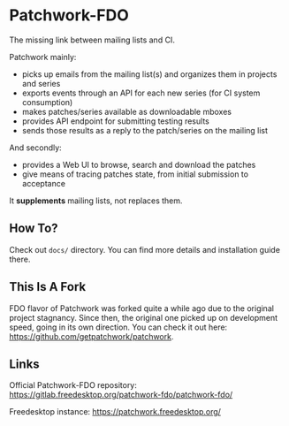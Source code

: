 Patchwork-FDO
=============

The missing link between mailing lists and CI.

Patchwork mainly:
 * picks up emails from the mailing list(s) and organizes them in projects and
   series
 * exports events through an API for each new series (for CI system consumption)
 * makes patches/series available as downloadable mboxes
 * provides API endpoint for submitting testing results
 * sends those results as a reply to the patch/series on the mailing list

And secondly:
 * provides a Web UI to browse, search and download the patches
 * give means of tracing patches state, from initial submission to acceptance

It **supplements** mailing lists, not replaces them.

How To?
-------

Check out `docs/` directory. You can find more details and installation guide
there.

This Is A Fork
--------------

FDO flavor of Patchwork was forked quite a while ago due to the original
project stagnancy. Since then, the original one picked up on development
speed, going in its own direction. You can check it out here:
<https://github.com/getpatchwork/patchwork>.

Links
-----

Official Patchwork-FDO repository: <https://gitlab.freedesktop.org/patchwork-fdo/patchwork-fdo/>

Freedesktop instance: <https://patchwork.freedesktop.org/>
